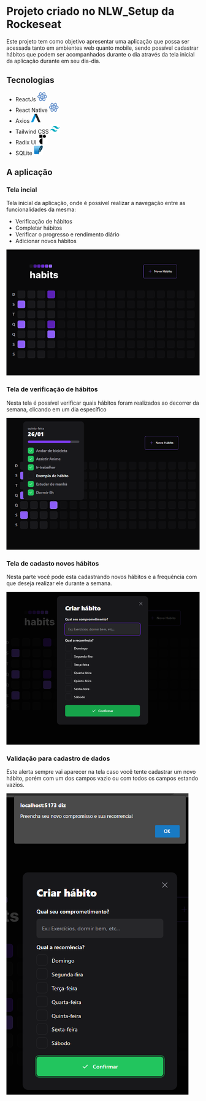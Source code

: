 # Projeto criado no NLW_Setup da Rockeseat
Este projeto tem como objetivo apresentar uma aplicação que possa ser acessada tanto em ambientes web quanto mobile, sendo possível cadastrar hábitos que podem ser acompanhados durante o dia através da tela inicial da aplicação durante em seu dia-dia.

## Tecnologias
- ReactJs <img src="imag/react.svg" width="25" height="25"/>
- React Native <img src="imag/react.svg" width="25" height="25"/>
- Axios <img src="imag/axios-icon.svg" width="25" height="25"/>
- Tailwind CSS <img src="imag/icons8-tailwindcss.svg" width="25" height="25"/>
- Radix UI <img src="imag/radix.svg" width="25" height="25"/>
- SQLite <img src="imag/sqlite-icon.svg" width="25" height="25"/>


## A aplicação
### Tela incial
Tela inicial da aplicação, onde é possível realizar a navegação entre as funcionalidades da mesma:
- Verificação de hábitos
- Completar hábitos
- Verificar o progresso e rendimento diário
- Adicionar novos hábitos

![Tela incial](imag/imag_01.png)
### Tela de verificação de hábitos
Nesta tela é possível verificar quais hábitos foram realizados ao decorrer da semana, clicando em um dia específico

![Verificação de hábitos](imag/imag_02.png)
### Tela de cadasto novos hábitos
Nesta parte você pode esta cadastrando novos hábitos e a frequência com que deseja realizar ele durante a semana.

![Tela de cadasto novos hábitos](imag/imag_03.png)
### Validação para cadastro de dados
Este alerta sempre vai aparecer na tela caso você tente cadastrar um novo hábito, porém com um dos campos vazio ou com todos os campos estando vazios.

![Validação para cadastro de dados](imag/imag_04.png)
